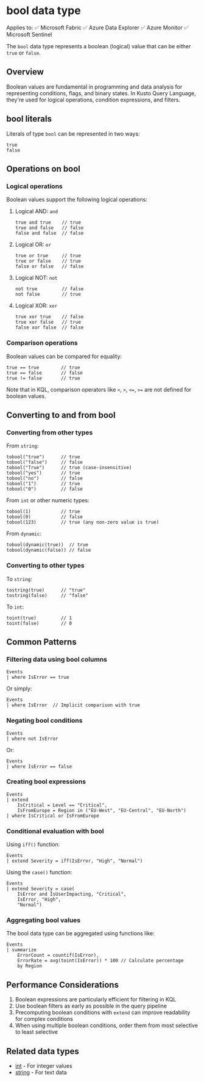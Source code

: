# bool data type

Applies to: ✅ Microsoft Fabric ✅ Azure Data Explorer ✅ Azure Monitor ✅ Microsoft Sentinel

The `bool` data type represents a boolean (logical) value that can be either `true` or `false`.

## Overview

Boolean values are fundamental in programming and data analysis for representing conditions, flags, and binary states. In Kusto Query Language, they're used for logical operations, condition expressions, and filters.

## bool literals

Literals of type `bool` can be represented in two ways:

```kusto
true
false
```

## Operations on bool

### Logical operations

Boolean values support the following logical operations:

1. Logical AND: `and`
   ```kusto
   true and true    // true
   true and false   // false
   false and false  // false
   ```

2. Logical OR: `or`
   ```kusto
   true or true     // true
   true or false    // true
   false or false   // false
   ```

3. Logical NOT: `not`
   ```kusto
   not true         // false
   not false        // true
   ```

4. Logical XOR: `xor`
   ```kusto
   true xor true    // false
   true xor false   // true
   false xor false  // false
   ```

### Comparison operations

Boolean values can be compared for equality:

```kusto
true == true        // true
true == false       // false
true != false       // true
```

Note that in KQL, comparison operators like `<`, `>`, `<=`, `>=` are not defined for boolean values.

## Converting to and from bool

### Converting from other types

From `string`:
```kusto
tobool("true")      // true
tobool("false")     // false
tobool("True")      // true (case-insensitive)
tobool("yes")       // true
tobool("no")        // false
tobool("1")         // true
tobool("0")         // false
```

From `int` or other numeric types:
```kusto
tobool(1)           // true
tobool(0)           // false
tobool(123)         // true (any non-zero value is true)
```

From `dynamic`:
```kusto
tobool(dynamic(true))  // true
tobool(dynamic(false)) // false
```

### Converting to other types

To `string`:
```kusto
tostring(true)      // "true"
tostring(false)     // "false"
```

To `int`:
```kusto
toint(true)         // 1
toint(false)        // 0
```

## Common Patterns

### Filtering data using bool columns

```kusto
Events
| where IsError == true
```

Or simply:

```kusto
Events
| where IsError  // Implicit comparison with true
```

### Negating bool conditions

```kusto
Events
| where not IsError
```

Or:

```kusto
Events
| where IsError == false
```

### Creating bool expressions

```kusto
Events
| extend 
    IsCritical = Level == "Critical",
    IsFromEurope = Region in ("EU-West", "EU-Central", "EU-North")
| where IsCritical or IsFromEurope
```

### Conditional evaluation with bool

Using `iff()` function:

```kusto
Events
| extend Severity = iff(IsError, "High", "Normal")
```

Using the `case()` function:

```kusto
Events
| extend Severity = case(
    IsError and IsUserImpacting, "Critical",
    IsError, "High",
    "Normal")
```

### Aggregating bool values

The bool data type can be aggregated using functions like:

```kusto
Events
| summarize 
    ErrorCount = countif(IsError),
    ErrorRate = avg(toint(IsError)) * 100 // Calculate percentage
    by Region
```

## Performance Considerations

1. Boolean expressions are particularly efficient for filtering in KQL
2. Use boolean filters as early as possible in the query pipeline
3. Precomputing boolean conditions with `extend` can improve readability for complex conditions
4. When using multiple boolean conditions, order them from most selective to least selective

## Related data types

- [int](int.md) - For integer values
- [string](string.md) - For text data
